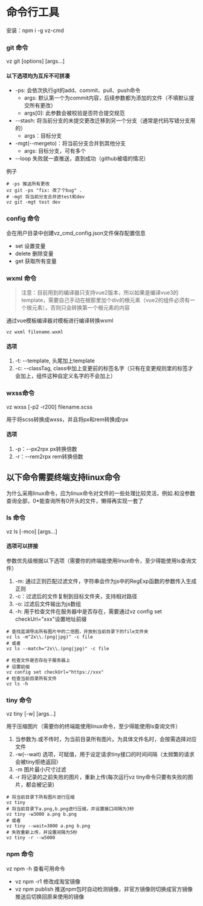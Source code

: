 # 命令行工具

安装：npm i -g vz-cmd

### git 命令

vz git [options] [args...]

#### 以下选项均为互斥不可拼凑
- -ps: 会依次执行git的add、commit、pull、push命令
    - args: 默认第一个为commit内容，后续参数都为添加的文件（不填默认提交所有更改）
    - args[0]: 此参数会被校验是否符合提交规范
- --stash: 将当前分支的未提交更改迁移到另一个分支（通常是代码写错分支用的）
    - args：目标分支
- -mgt(--mergeto)：将当前分支合并到其他分支
    - args: 目标分支，可有多个
- --loop 失败就一直推送，直到成功（github被墙的情况） 

例子
```shell
# -ps 推送所有更改
vz git -ps "fix: 改了个bug" .
# -mgt 将当前分支合并进test和dev
vz git -mgt test dev
```

### config 命令

会在用户目录中创建vz_cmd_config.json文件保存配置信息

- set 设置变量
- delete 删除变量
- get 获取所有变量

### wxml 命令

> 注意：目前用到的编译器只支持vue2版本，所以如果是编译vue3的template，需要自己手动在根那里加个div的根元素（vue2的组件必须有一个根元素），否则只会转换第一个根元素的内容

通过vue模板编译器对模板进行编译转换wxml

```shell
vz wxml filename.wxml
```
#### 选项
1. -t: --template, 头尾加上template
2. -c: --classTag, class中加上变更前的标签名字（只有在变更规则里的标签才会加上，组件这种自定义名字的不会加上）

### wxss命令

vz wxss [-p2 -r200] filename.scss

用于将scss转换成wxss，并且将px和rem转换成rpx

#### 选项
1. -p：--px2rpx px转换倍数
1. -r：--rem2rpx rem转换倍数



## 以下命令需要终端支持linux命令

为什么采用linux命令，应为linux命令对文件的一些处理比较灵活，例如.和没参数查询全部，0*能查询所有0开头的文件，懒得再实现一套了

### ls 命令

vz ls [-mco] [args...]

#### 选项可以拼接

参数优先级根据以下选项（需要你的终端能使用linux命令，至少得能使用ls查询文件）

1. -m: 通过正则匹配过滤文件，字符串会作为js中的RegExp函数的参数传入生成正则
2. -c：过滤后的文件复制到目标文件夹，支持相对路径
3. -o: 过滤后文件输出为js数组
4. -h: 用于检查文件在服务器中是否存在，需要通过vz config set checkUrl="xxx"设置地址前缀

```shell
# 查找蓝湖导出所有图片中的二倍图，并放到当前目录下的file文件夹
vz ls -m"2x\\.(png|jpg)" -c file
# 或者
vz ls --match="2x\\.(png|jpg)" -c file

# 检查文件是否存在于服务器上
# 设置前缀
vz config set checkUrl="https://xxx"
# 检查当前目录所有文件
vz ls -h
```

### tiny 命令

vz tiny [-w] [args...]

用于压缩图片（需要你的终端能使用linux命令，至少得能使用ls查询文件）

1. 当参数为.或不传时，为当前目录所有图片。为具体文件名时，会按需选择对应文件
2. -w(--wait) 选项，可赋值，用于设定请求tiny接口的时间间隔（太频繁的请求会被tiny拒绝返回）
3. -m 图片最小尺寸过滤
4. -r 将记录的之前失败的图片，重新上传(每次运行vz tiny命令只要有失败的图片，都会被记录)
```shell
# 将当前目录下所有图片进行压缩
vz tiny
# 将当前目录下a.png,b.png进行压缩，并设置接口间隔为3秒
vz tiny -w3000 a.png b.png
# 或者
vz tiny --wait=3000 a.png b.png
# 失败重新上传，并设置间隔为5秒
vz tiny -r --w5000
```

### npm 命令

vz npm -h 查看可用命令

- vz npm -r1 修改成淘宝镜像
- vz npm publish 推送npm包时自动检测镜像，非官方镜像则切换成官方镜像推送后切换回原来使用的镜像